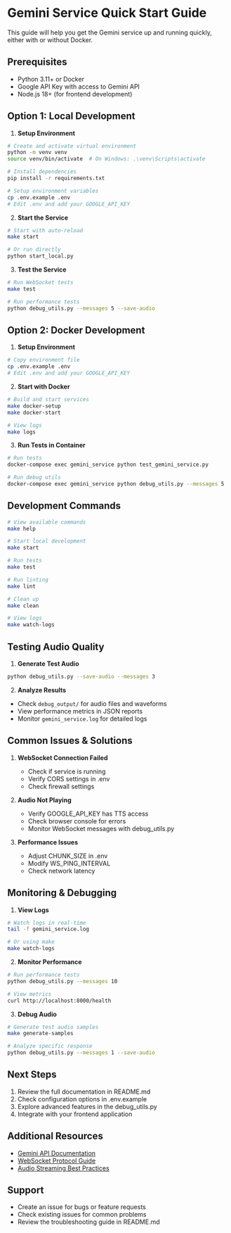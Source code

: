 # Gemini Service Quick Start Guide

This guide will help you get the Gemini service up and running quickly, either with or without Docker.

## Prerequisites

- Python 3.11+ or Docker
- Google API Key with access to Gemini API
- Node.js 18+ (for frontend development)

## Option 1: Local Development

1. **Setup Environment**
```bash
# Create and activate virtual environment
python -m venv venv
source venv/bin/activate  # On Windows: .\venv\Scripts\activate

# Install dependencies
pip install -r requirements.txt

# Setup environment variables
cp .env.example .env
# Edit .env and add your GOOGLE_API_KEY
```

2. **Start the Service**
```bash
# Start with auto-reload
make start

# Or run directly
python start_local.py
```

3. **Test the Service**
```bash
# Run WebSocket tests
make test

# Run performance tests
python debug_utils.py --messages 5 --save-audio
```

## Option 2: Docker Development

1. **Setup Environment**
```bash
# Copy environment file
cp .env.example .env
# Edit .env and add your GOOGLE_API_KEY
```

2. **Start with Docker**
```bash
# Build and start services
make docker-setup
make docker-start

# View logs
make logs
```

3. **Run Tests in Container**
```bash
# Run tests
docker-compose exec gemini_service python test_gemini_service.py

# Run debug utils
docker-compose exec gemini_service python debug_utils.py --messages 5
```

## Development Commands

```bash
# View available commands
make help

# Start local development
make start

# Run tests
make test

# Run linting
make lint

# Clean up
make clean

# View logs
make watch-logs
```

## Testing Audio Quality

1. **Generate Test Audio**
```bash
python debug_utils.py --save-audio --messages 3
```

2. **Analyze Results**
- Check `debug_output/` for audio files and waveforms
- View performance metrics in JSON reports
- Monitor `gemini_service.log` for detailed logs

## Common Issues & Solutions

1. **WebSocket Connection Failed**
   - Check if service is running
   - Verify CORS settings in .env
   - Check firewall settings

2. **Audio Not Playing**
   - Verify GOOGLE_API_KEY has TTS access
   - Check browser console for errors
   - Monitor WebSocket messages with debug_utils.py

3. **Performance Issues**
   - Adjust CHUNK_SIZE in .env
   - Modify WS_PING_INTERVAL
   - Check network latency

## Monitoring & Debugging

1. **View Logs**
```bash
# Watch logs in real-time
tail -f gemini_service.log

# Or using make
make watch-logs
```

2. **Monitor Performance**
```bash
# Run performance tests
python debug_utils.py --messages 10

# View metrics
curl http://localhost:8000/health
```

3. **Debug Audio**
```bash
# Generate test audio samples
make generate-samples

# Analyze specific response
python debug_utils.py --messages 1 --save-audio
```

## Next Steps

1. Review the full documentation in README.md
2. Check configuration options in .env.example
3. Explore advanced features in the debug_utils.py
4. Integrate with your frontend application

## Additional Resources

- [Gemini API Documentation](https://cloud.google.com/vertex-ai/docs/generative-ai/model-reference/gemini)
- [WebSocket Protocol Guide](https://developer.mozilla.org/en-US/docs/Web/API/WebSocket)
- [Audio Streaming Best Practices](https://developer.mozilla.org/en-US/docs/Web/API/Media_Streams_API)

## Support

- Create an issue for bugs or feature requests
- Check existing issues for common problems
- Review the troubleshooting guide in README.md
